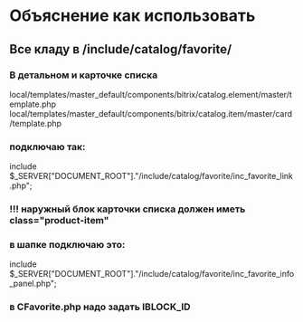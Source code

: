 # Объяснение как использовать

## Все кладу в /include/catalog/favorite/

### В детальном и карточке списка   
local/templates/master_default/components/bitrix/catalog.element/master/template.php   
local/templates/master_default/components/bitrix/catalog.item/master/card/template.php   
### подключаю так:   
include $_SERVER["DOCUMENT_ROOT"]."/include/catalog/favorite/inc_favorite_link.php";  

### !!! наружный блок карточки списка должен иметь class="product-item"  

### в шапке подключаю это:   
include $_SERVER["DOCUMENT_ROOT"]."/include/catalog/favorite/inc_favorite_info_panel.php";   

### в CFavorite.php надо задать IBLOCK_ID
